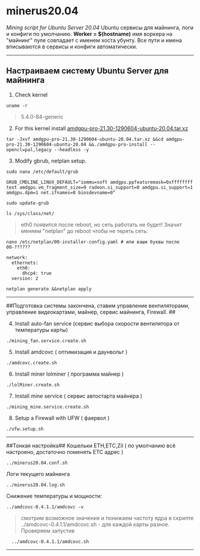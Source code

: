 # minerus20.04 #
*Mining script for Ubuntu Server 20.04* Ubuntu сервисы для майнинга, логи и конфиги по умолчанию. **Worker = $(hostname)** имя воркера на "майнинг" пуле совпадает с именем хоста убунту. Все пути и имена вписываются в сервисы и конфиги автоматически.
*********
 ## Настраиваем систему Ubuntu Server для майнинга ##
 1. Check kernel
```
uname -r
```
 >5.4.0-84-generic

 2. For this kernel install [amdgpu-pro-21.30-1290604-ubuntu-20.04.tar.xz](https://www.amd.com/en/support/kb/release-notes/rn-amdgpu-unified-linux-20-50) 
```
tar -Jxvf amdgpu-pro-21.30-1290604-ubuntu-20.04.tar.xz &&cd amdgpu-pro-21.30-1290604-ubuntu-20.04 &&./amdgpu-pro-install --opencl=pal,legacy --headless -y
``` 
 3. Modify gbrub, netplan setup. 
``` 
sudo nano /etc/default/grub
``` 
```
GRUB_CMDLINE_LINUX_DEFAULT="iommu=soft amdgpu.ppfeaturemask=0xffffffff text amdgpu.vm_fragment_size=9 radeon.si_support=0 amdgpu.si_support=1 amdgpu.dpm=1 net.ifnames=0 biosdevname=0"
``` 
```
sudo update-grub
```
```		
ls /sys/class/net/
```
 >eth0 появится после reboot, но сеть работать не будет! Значит меняем "netplan" до reboot чтобы не терять сеть:
```
nano /etc/netplan/00-installer-config.yaml # или ваши буквы после 00-??????
```
``` 
network:
  ethernets:
    eth0:
      dhcp4: true
  version: 2
```
```
netplan generate &&netplan apply 
```
*********
 ##Подготовка системы закончена, ставим управление вентиляторами, управление видеокартами, майнер, сервис майнинга, Firewall. ##

 4. Install auto-fan service (сервис выбора скорости вентилятора от температуры карты)
```
./mining_fan.service.create.sh
```
 5. Install amdcovc ( оптимизация и даунвольт )
```
./amdcovc.create.sh 
``` 
 6. Install miner lolminer ( программа майнер )
```
./lolMiner.create.sh
```
 7. Install mine service ( сервис автостарта майнера )
```
./mining_mine.service.create.sh
``` 
 8. Setup a Firewall with UFW ( фаервол )
 ```
./ufw.setup.sh
 ```
*********
##Тонкая настройка##
 Кошельки ETH,ETC,Zil ( по умолчанию всё настроено, достаточно поменять ETC адрес )
```
../minerus20.04.conf.sh 
```
 Логи текущего майнинга
```
../minerus20.04.log.sh
```
 Cнижение температуры и мощности:
```
../amdcovc-0.4.1.1/amdcovc -v
```
 >cмотрим возможное значения и понижаем частоту ядра в скрипте ../amdcovc-0.4.1.1/amdcovc.sh - для каждой карты разное. Проверяем запустив
``` 
  ../amdcovc-0.4.1.1/amdcovc.sh
```
*********
